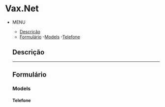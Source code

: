 # Vax.Net
- MENU
  - [Descrição](#descrição)
  - [Formulário](#formulário)
    -[Models](#models)
      -[Telefone](#telefone)

  ## Descrição


  ---

  ## Formulário
  ### Models
  #### Telefone
